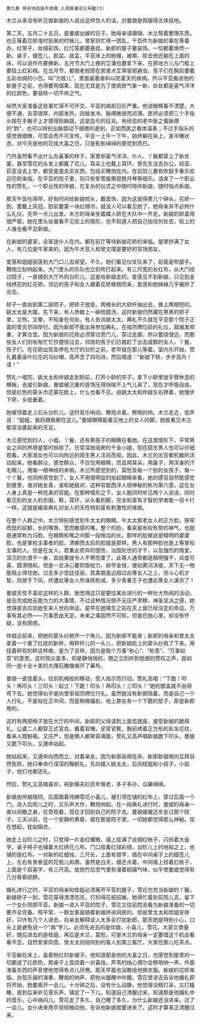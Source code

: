     第九章 拜天地孤独不成偶 入洞房凄凉又辛酸(3) 

   木兰从来没有听见做新娘的人说出这样惊人的话，对曼娘是佩服得五体投地。

   第二天，五月二十五日，是曼娘出嫁的日子。她母亲请珊瑚、木兰帮着整理东西，也正等着花轿准时到来的时候儿，曾家则忙得一团乱，千百件为新娘的事在等着办，红带子，丝绸彩饰，红灯笼都要悬挂，新郎的屋子要装饰。一切都要焕然一新。桌子，蜡签儿，脸盆、痰盂，平亚床上的帐幔，被褥，除去他还躺在上面的床，可以说件件要换新。五月节大门上换的艾蒲也要拿下来，在原地方儿与门框上要挂上红彩绸。在五月节，都按老规矩在房里点艾草驱邪避虫，孩子们在胸前要戴五彩丝绸的小包，叫“方胜儿”，里面装着香料以防夏天的疾病。所以平亚搬进他的新屋子之前，也得要用烟熏，现在尤其是为了使病房气象一新，处处都是喜气洋洋的红颜色，要驱除一切不祥之气。

   纵然大家准备这些事忙得不可开交，平亚的病却日形严重。他说眼睛看不清楚，大便不通，舌苔很厚，内部发热，四肢发冷。脉搏微弱而迟滞。医师必须把三个手指头按在手腕子上才摸得到脉跳，这是血亏的征兆。有经验的老中医之看脉搏的“韵”，也可以辨别出脉跳动下细微的差别，正如西医之看体温表；不过手指头的感觉很细微，可意会而不可言传。平亚一上午一下午，始终躺在床上，是半睡状态，对今天是他的花烛大喜之日，只是影影绰绰的感觉到而已。

   门外虽然看不出什么办喜事的样子，家里却喜气洋洋。仆人、丫鬟都穿上了新衣裳，甚至雪花的头发上都戴了花儿，耳朵上也戴上耳环。曾先生没去办公，经亚、荪亚没去上学，都受差遣去买东西，包括买鞭炮在内。在前院儿要有吹鼓手奏乐欢迎花轿来临，在平亚的院子里，则只有笙管笛箫琵琶月琴等细乐。请来了一个职业性的赞礼，一个职业性的伴娘，在复杂的仪式之中随时陪伴新娘，随时指点新娘。

   那天午饭吃得早，好有时间给新娘梳头，戴首饰，因为这就得费几个钟头。花轿一到，要戴上凤冠，脸前要蒙一块红绸巾，就没人可以看见她了。她母亲并不必拘什么礼仪，先早一点儿出发。木兰的母亲坐着媒人轿在大队中一齐走。新娘的轿盖得很严密。她在里头丝毫看不见街上的情形，也不知道人把自己抬往何处去，街上的人谁也看不见新娘。

   在新娘的婆家，全家连仆人在内，都在前厅等待新娘花轿的来临。屋里挤满了女人，有几位是牛家来的，因为牛大官人和曾文璞是要好的官场朋友。

   爱莲和姐姐丽莲到大门口儿去观望。不久，她们看见仪仗队来了，前面是吹鼓手。鞭炮立刻响起来。大门里头的乐队也立刻吹打起来。有三尺宽的长红布，从大门经过院子，一直铺到大厅外的台阶儿，这是给新娘走的。爱莲见不到新娘，只见到金线绣花的红花轿。邻近的孩子和女人跟着花轿蜂拥而来，爱莲和她妹妹几乎被挤了出去。

   轿子一直抬到第二层院子，把轿子放低，两根长的大轿杆抽出去，换上两根短的。姚太太是大媒，先下来，有人恭献上一碗桂圆汤，这时新娘仍然藏在黑黑的轿子里，又热，又晕，不知身在何处。有人告诉姚太太，典礼不久就在平亚那个院子正面的曾氏宗祠举行。因为新郎不能出来参加典礼，在祖宗牌位前的礼仪，就越发郑重，才算合宜。因为新娘的花轿必须穿过旁门儿，穿过走廊，所以要绕很远，而那些女人们则匆匆忙忙抄捷径过去，邻居的孩子们已被赶了出去成群的女人，丫鬟，孩子们，在花轿出现及停在大厅的台阶之前，老早就在那儿等着。室内乐开始，赞礼戴着金叶红花的乌纱帽，高声念了四句诗，然后唱道：“新娘下轿，步步高升！请！”

   赞礼一唱完，姚太太和伴娘走到轿前，打开小轿的帘子，拿下小轿里放手臂休息的横板，去接引新娘。曼娘被沉重的首饰压得快喘不上气儿来了，现在才呼吸自由，但是红色的蒙头巾还蒙在脸上，什么也看不见。由姚太太和伴娘左右搀着，她慢步下轿，头低垂着。

   她被领着走上石头台阶儿。这时音乐响动，鞭炮点着，劈啪的响。木兰走近，低声说：“姐姐，我妈跟我都在这儿。”曼娘眼睛能看见地上的女人的脚，她能看见木兰那双没裹起来的天足。

   木兰感觉到妇人，小姐，丫鬟，还有男孩子的眼睛在看她。在这类情形下，平常男女之间的界限是暂时拆除了。日常深居闺房的千金小姐，现在陌生男人也可以仔细观看。大家淑女也可以向附近的陌生男人注目而视。因此，木兰的五官都机敏的活动起来。她看群众，感觉群众，不仅仅用眼睛，而且用耳朵，用鼻子，用浑身的汗毛眼儿，用每一根神经的末梢。木兰所感觉到的，莫愁及每一个别的女孩子，每一个丫鬟，也同样感觉到了。女人不用很明显的抬起眼睛来看，她的感官自然能感觉到屋里，谁对她友善，谁和她敌对，这种官能西洋人很神秘的称为第六感，这在女人身上真是一种完美的官能。在那种情形之下，女人能同时听见两个人说话，同时看见别的女人的衣服，鞋，耳环，从头看到脚，完全和富有才智的学者能一目十行一样。这就是婚丧典礼对女人的天性特别富有刺激性的缘故。

   在整个人群之中，木兰特别感觉到牛太太的眼睛。牛太太那老女人的正方脸，狭窄而低的前额，长的嘴唇，宽而敏感的嘴，整个的脸，看来是有权有势的神气，也就是通常称为马脸，在眼睛和嘴之间那一段相当的长。那样的脸据说是精明的婆婆脸，也是掌权主事者的脸，清朝西太后的脸就是那样。男人有那种脸也是上等掌权主事的人。但是在女人，若集此奇异的感性，治国处世的才干，以及强烈的情爱，深沉的仇恨于一身，其结果就令人不寒而栗了。此等人通常都是精明强干，风度可喜，圆滑随和。但是一旦决心要抓取权力，掠夺金钱，便如黄河决堤，天下无一物能阻止得住她。过去多少宫廷佳丽，其美貌虽远超过此等女人之上，但斗心机才智，则居于下风，终遭此等女人所诛除削减，多少青春王子也遭此等女人谋杀了！

   曼娘天性不喜欢这样的人群。她觉得这只是要往某处进行的一种壮大热闹的活动，是去完成她无能为力的大事情，不过这种情况倒不无庄严肃穆，神圣坚决之感，她觉得是去应验她生来人世的命运，是早在她降生之前在天上就已经注定的命运。万事有其必然——万事悉由天定。未来之事固然不可知，但是在她心里，却没有怀疑，没有困惑。

   伴娘近前来，把她的蒙头纱掀开一个角儿，因为新郎不能来；新郎的母亲和曾太太拿着一个裹了红纸的新秤，用秤杆儿的一头儿，把新娘脸上的蒙头纱挑了下来。用挂着秤铊的秤这样做，是为了吉祥，因为是取个万事“称心”、“称意”、“万事如意”的意思。这时观众虽多，却是静悄悄的，随之立刻听到低细的赞叹之声，就如同一座十全十美的大理石雕像揭开了幕布。

   曼娘一直低着头，往前机械般的移动，受人指示而行动。赞礼高唱：“下跪！叩头！再叩头！三叩头！起立！下跪！叩头！再叩头！三叩头！”她的膝盖就不由得弯下去。她觉得似乎是向曾家祖宗牌位行礼。虽然她没有新郎陪着，而是自己一个人行礼，不是站在正中间，而是稍微偏右，地上靠左有一个下跪的垫子，原是新郎用的。

   这时有两把椅子放在大厅的中间，新郎的父母请到上面去就座，接受新娘的跪拜礼。公婆二人都穿正式官衣。戴着官帽，足穿官靴，胸前绣着正方形的彩龙花纹，看来人既魁梧，又庄严，但是俩人都笑容满面，赞礼又高声唱新娘跪下叩头，曼娘又跪下叩头，又遵命站起。

   她站起来，又遵命向西而立，对着亲友。因为新郎染病在床，新郎新娘相向互拜自然免除，她只奉命行深深的鞠躬礼，先向媒人姚太太，后向桂姐和小叔子，小姑子，他们也都还礼。

   然后，赞礼又高唱喜欢，祝新婚夫妇百年偕老，多子多孙，瓜藤绵绵。

   新娘由伴娘陪同，后面跟着侍婢雪花小喜儿，被引领在铺的红布上，穿过后面一个门，进入后院儿之时，又乐声大作，鞭炮响起。在一段典礼进行时，曼娘的母亲一直以闲散之身，在旁观看，现在才回到自己的院子去。曼娘缓缓迈步走过那个院子。三天以前，在一个安静的黄昏，就在那座院子里，一切她都觉得那么神秘。现在想起，犹如隔世。

   她走上台阶儿之时，只觉得一片金红耀眼，墙上挂满了丝绸红帐子，闪烁着大金字。桌子椅子也铺着大红绣花儿布。门口挂着红绿彩绸，台阶儿上的地毡之上，也铺的是红布。一对新的红蜡烛，三尺长，上面有银字，插在中间桌子上的蜡签儿上，左右有景泰蓝的花瓶儿和鼎。虽然是白天，蜡还点着，中间墙上挂着红帐子，上面是个双喜字，有三尺高。放炮竹后空气里弥漫着硫磺气味，似乎使曼娘觉得有几分昏昏欲醉。

   婚礼进行之时，平亚的母亲和桂姐必须离开平亚的屋子，雪花也充当新娘的丫鬟。新娘轿子一到，雪花穿得漂漂亮亮，打扮得花枝招展。她得忙着到前院儿去，留下一个女仆照顾平亚。新娘一进入平亚的院子，雪花又往前院去看为新娘准备的一切要齐全完备。照平常，一群女客是随着新娘挤进洞房的，但是曾太太和桂姐安排好，只许有几个人进去，向亲友解释说人太多会打扰新郎，那天她是特别小心，口头上是避免说一个“病”字儿。必须先进去的是伴娘，小喜儿，雪花。大家又商量好，随后进去的是桂姐，再后是木兰，莫愁。可是木兰的母亲一定要借这个机会看看平亚，自然曾家同意。曾太太则陪同别的客人到第三客厅，大家在那儿吃茶点。

   平亚躺在床上，盖着粉红的新被子。他知道那是他的大喜之日，也感觉到屋里的一切都成了红颜色，那桌子上高烧着一对喜烛，芦苇的烛心偶尔会劈啪响一声。外面准备东西的声音使他觉得有点儿厌倦。那天早晨也没敢给他换衣服。新娘的花轿来临，丝弦乐器的演奏，鞭炮的响声，把他从瞌睡中吵醒。雪花曾进去告诉他婚礼即将开始，她要离开一会儿。十分钟之后，没有什么动静，他觉得没精打采，又打瞌睡，直到后来听见音乐声，镇定了一下儿，知道自己清醒过来，知道那是他婚礼中的音乐，心中纳闷儿。雪花走了多久，自己睡了多久，为什么新娘还没进来。过了一会儿。女仆进来用手轻轻触动他，告诉他新娘就要进来了。这时才算真正清醒过来。

